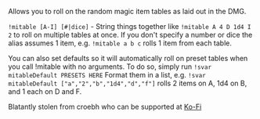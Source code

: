 Allows you to roll on the random magic item tables as laid out in the DMG.

`!mitable [A-I] [#|dice]` - String things together like `!mitable A 4 D 1d4 I 2` to roll on multiple tables at once. 
If you don't specify a number or dice the alias assumes 1 item, e.g. `!mitable a b c` rolls 1 item from each table. 

You can also set defaults so it will automatically roll on preset tables when you call !mitable with no arguments.
To do so, simply run `!svar mitableDefault PRESETS HERE`
Format them in a list, e.g. `!svar mitableDefault ["a","2","b","1d4","d","f"]` rolls 2 items on A, 1d4 on B, and 1 each on D and F.

Blatantly stolen from croebh who can be supported at [Ko-Fi](https://ko-fi.com/croebh)
